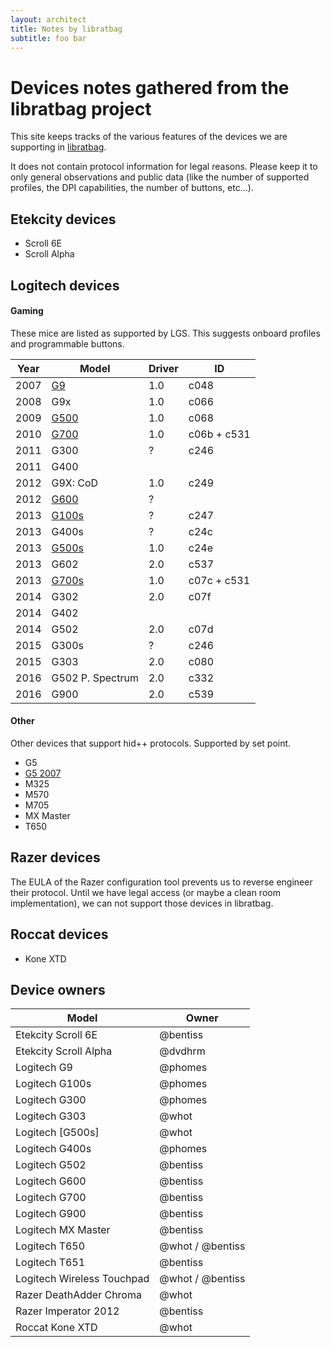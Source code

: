 ```yaml
---
layout: architect
title: Notes by libratbag
subtitle: foo bar
---
```


# Devices notes gathered from the libratbag project

This site keeps tracks of the various features of the devices we are supporting
in [libratbag](https://github.com/libratbag/libratbag).

It does not contain protocol information for legal reasons.
Please keep it to only general observations and public data (like the number of
supported profiles, the DPI capabilities, the number of buttons, etc...).

## Etekcity devices
- Scroll 6E
- Scroll Alpha

## Logitech devices

#### Gaming
These mice are listed as supported by LGS. This suggests onboard profiles and programmable buttons.

| Year | Model               | Driver | ID   |
| ---- | ------------------- | ------ | ---- |
| 2007 | [G9](G9.html)       | 1.0    | c048 |
| 2008 | G9x                 | 1.0    | c066 |
| 2009 | [G500](G500.html)   | 1.0    | c068 |
| 2010 | [G700](G700.html)   | 1.0    | c06b + c531 |
| 2011 | G300                | ?      | c246 |
| 2011 | G400                |        |      |
| 2012 | G9X: CoD            | 1.0    | c249 |
| 2012 | [G600](G600.html)   | ?      |      |
| 2013 | [G100s](G100s.html) | ?      | c247 |
| 2013 | G400s               | ?      | c24c |
| 2013 | [G500s](G500s.html) | 1.0    | c24e |
| 2013 | G602                | 2.0    | c537 |
| 2013 | [G700s](G700s.html) | 1.0    | c07c + c531 |
| 2014 | G302                | 2.0    | c07f |
| 2014 | G402                |        |      |
| 2014 | G502                | 2.0    | c07d |
| 2015 | G300s               | ?      | c246 |
| 2015 | G303                | 2.0    | c080 |
| 2016 | G502 P. Spectrum    | 2.0    | c332 |
| 2016 | G900                | 2.0    | c539 |

#### Other
Other devices that support hid++ protocols. Supported by set point.

- G5
- [G5 2007](G5-2007.html)
- M325
- M570
- M705
- MX Master
- T650

## Razer devices
The EULA of the Razer configuration tool prevents us to reverse engineer their
protocol. Until we have legal access (or maybe a clean room implementation), we
can not support those devices in libratbag.

## Roccat devices
- Kone XTD


## Device owners

| Model                                 | Owner    |
| ------------------------------------- | -------- |
| Etekcity Scroll 6E                    | @bentiss |
| Etekcity Scroll Alpha                 | @dvdhrm  |
| Logitech G9                           | @phomes  |
| Logitech G100s                        | @phomes  |
| Logitech G300                         | @phomes  |
| Logitech G303                         | @whot    |
| Logitech [G500s]                      | @whot    |
| Logitech G400s                        | @phomes  |
| Logitech G502                         | @bentiss |
| Logitech G600                         | @bentiss |
| Logitech G700                         | @bentiss |
| Logitech G900                         | @bentiss |
| Logitech MX Master                    | @bentiss |
| Logitech T650                         | @whot / @bentiss |
| Logitech T651                         | @bentiss |
| Logitech Wireless Touchpad            | @whot / @bentiss |
| Razer DeathAdder Chroma               | @whot    |
| Razer Imperator 2012                  | @bentiss |
| Roccat Kone XTD                       | @whot    |
